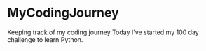# MyCodingJourney
Keeping track of my coding journey
Today I've started my 100 day challenge to learn Python. 
